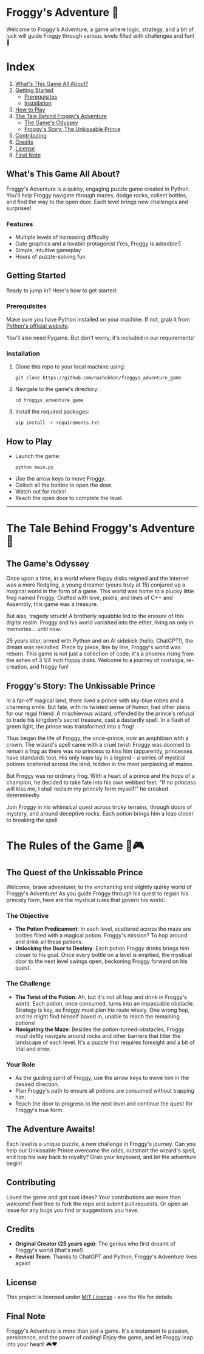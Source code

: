 
# Froggy's Adventure 🐸

Welcome to Froggy's Adventure, a game where logic, strategy, and a bit of luck will guide Froggy through various levels filled with challenges and fun! 🌟

# Index

1. [What's This Game All About?](#whats-this-game-all-about)
2. [Getting Started](#getting-started)
   - [Prerequisites](#prerequisites)
   - [Installation](#installation)
3. [How to Play](#how-to-play)
4. [The Tale Behind Froggy's Adventure](#the-tale-behind-froggys-adventure-)
   - [The Game's Odyssey](#the-games-odyssey)
   - [Froggy's Story: The Unkissable Prince](#froggys-story-the-unkissable-prince)
5. [Contributing](#contributing)
6. [Credits](#credits)
7. [License](#license)
8. [Final Note](#final-note)


## What's This Game All About?

Froggy's Adventure is a quirky, engaging puzzle game created in Python. You'll help Froggy navigate through mazes, dodge rocks, collect bottles, and find the way to the open door. Each level brings new challenges and surprises!

### Features

- Multiple levels of increasing difficulty
- Cute graphics and a lovable protagonist (Yes, Froggy is adorable!)
- Simple, intuitive gameplay
- Hours of puzzle-solving fun

## Getting Started

Ready to jump in? Here's how to get started:

### Prerequisites

Make sure you have Python installed on your machine. If not, grab it from [Python's official website](https://www.python.org/).

You'll also need Pygame. But don't worry, it's included in our requirements!

### Installation

1. Clone this repo to your local machine using:
   ```
   git clone https://github.com/nachokhan/froggys_adventure_game
   ```
2. Navigate to the game's directory:
   ```
   cd froggys_adventure_game
   ```
3. Install the required packages:
   ```
   pip install -r requirements.txt
   ```

## How to Play

- Launch the game:
  ```
  python main.py
  ```
- Use the arrow keys to move Froggy.
- Collect all the bottles to open the door.
- Watch out for rocks!
- Reach the open door to complete the level.

---

# The Tale Behind Froggy's Adventure 📖

## The Game's Odyssey

Once upon a time, in a world where floppy disks reigned and the internet was a mere fledgling, a young dreamer (yours truly at 15) conjured up a magical world in the form of a game. This world was home to a plucky little frog named Froggy. Crafted with love, pixels, and lines of C++ and Assembly, this game was a treasure.

But alas, tragedy struck! A brotherly squabble led to the erasure of this digital realm. Froggy and his world vanished into the ether, living on only in memories... until now.

25 years later, armed with Python and an AI sidekick (hello, ChatGPT!), the dream was rekindled. Piece by piece, line by line, Froggy's world was reborn. This game is not just a collection of code; it's a phoenix rising from the ashes of 3 1/4 inch floppy disks. Welcome to a journey of nostalgia, re-creation, and froggy fun!

## Froggy's Story: The Unkissable Prince

In a far-off magical land, there lived a prince with sky-blue robes and a charming smile. But fate, with its twisted sense of humor, had other plans for our regal friend. A mischievous wizard, offended by the prince's refusal to trade his kingdom's secret treasure, cast a dastardly spell. In a flash of green light, the prince was transformed into a frog!

Thus began the life of Froggy, the once-prince, now an amphibian with a crown. The wizard's spell came with a cruel twist: Froggy was doomed to remain a frog as there was no princess to kiss him (apparently, princesses have standards too). His only hope lay in a legend – a series of mystical potions scattered across the land, hidden in the most perplexing of mazes.

But Froggy was no ordinary frog. With a heart of a prince and the hops of a champion, he decided to take fate into his own webbed feet. "If no princess will kiss me, I shall reclaim my princely form myself!" he croaked determinedly.

Join Froggy in his whimsical quest across tricky terrains, through doors of mystery, and around deceptive rocks. Each potion brings him a leap closer to breaking the spell.

# The Rules of the Game 🌟🎮

## The Quest of the Unkissable Prince

Welcome, brave adventurer, to the enchanting and slightly quirky world of Froggy's Adventure! As you guide Froggy through his quest to regain his princely form, here are the mystical rules that govern his world:

### The Objective

- **The Potion Predicament**: In each level, scattered across the maze are bottles filled with a magical potion. Froggy's mission? To hop around and drink all these potions.
- **Unlocking the Door to Destiny**: Each potion Froggy drinks brings him closer to his goal. Once every bottle on a level is emptied, the mystical door to the next level swings open, beckoning Froggy forward on his quest.

### The Challenge

- **The Twist of the Potion**: Ah, but it's not all hop and drink in Froggy's world. Each potion, once consumed, turns into an impassable obstacle. Strategy is key, as Froggy must plan his route wisely. One wrong hop, and he might find himself boxed in, unable to reach the remaining potions!
- **Navigating the Maze**: Besides the potion-turned-obstacles, Froggy must deftly navigate around rocks and other barriers that litter the landscape of each level. It's a puzzle that requires foresight and a bit of trial and error.

### Your Role

- As the guiding spirit of Froggy, use the arrow keys to move him in the desired direction.
- Plan Froggy's path to ensure all potions are consumed without trapping him.
- Reach the door to progress to the next level and continue the quest for Froggy's true form.

## The Adventure Awaits!

Each level is a unique puzzle, a new challenge in Froggy's journey. Can you help our Unkissable Prince overcome the odds, outsmart the wizard's spell, and hop his way back to royalty? Grab your keyboard, and let the adventure begin!

## Contributing

Loved the game and got cool ideas? Your contributions are more than welcome! Feel free to fork the repo and submit pull requests. Or open an issue for any bugs you find or suggestions you have.

## Credits

- **Original Creator (25 years ago)**: The genius who first dreamt of Froggy's world (that's me!).
- **Revival Team**: Thanks to ChatGPT and Python, Froggy's Adventure lives again!

## License

This project is licensed under [MIT License](LICENSE.md) - see the file for details.

## Final Note

Froggy's Adventure is more than just a game. It's a testament to passion, persistence, and the power of coding! Enjoy the game, and let Froggy leap into your heart! 🎮❤️
